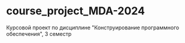 # course_project_MDA-2024
Курсовой проект по дисциплине "Конструирование программного обеспечения", 3 семестр
